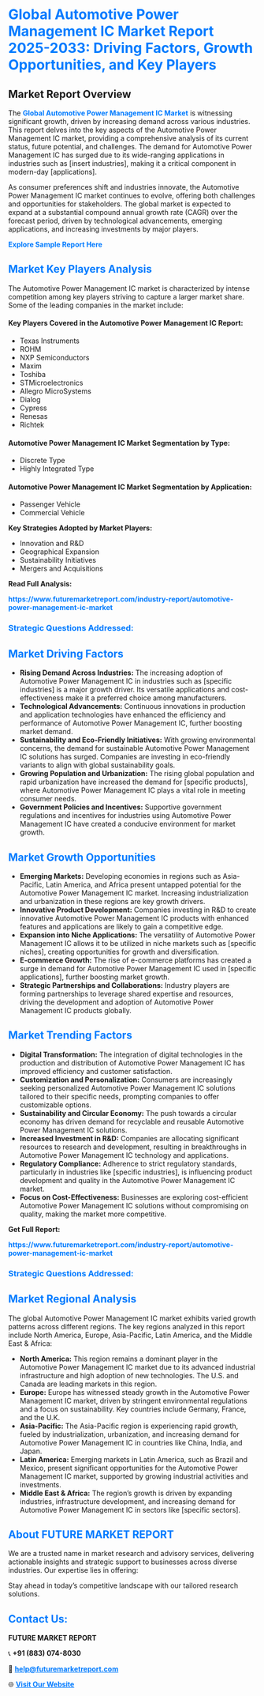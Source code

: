 <h1 style="color: #007BFF;">Global Automotive Power Management IC Market Report 2025-2033: Driving Factors, Growth Opportunities, and Key Players</h1>

<section id="overview">
<h2>Market Report Overview</h2>
<p>The <a href="https://www.futuremarketreport.com/industry-report/automotive-power-management-ic-market" style="color: #007BFF; text-decoration: none;"><strong>Global Automotive Power Management IC Market</strong></a> is witnessing significant growth, driven by increasing demand across various industries. This report delves into the key aspects of the Automotive Power Management IC market, providing a comprehensive analysis of its current status, future potential, and challenges. The demand for Automotive Power Management IC has surged due to its wide-ranging applications in industries such as [insert industries], making it a critical component in modern-day [applications].</p>
<p>As consumer preferences shift and industries innovate, the Automotive Power Management IC market continues to evolve, offering both challenges and opportunities for stakeholders. The global market is expected to expand at a substantial compound annual growth rate (CAGR) over the forecast period, driven by technological advancements, emerging applications, and increasing investments by major players.</p>
</section>

<section id="overview">
<p><a href="https://www.futuremarketreport.com/request-sample/reportId=81792" style="color: #007BFF; text-decoration: none;"><strong>Explore Sample Report Here</strong></a></p>
</section>

<section id="key-players">
<h2 style="color: #007BFF;">Market Key Players Analysis</h2>
<p>The Automotive Power Management IC market is characterized by intense competition among key players striving to capture a larger market share. Some of the leading companies in the market include:</p>
<h4>Key Players Covered in the Automotive Power Management IC Report:</h4>
<ul><li>Texas Instruments</li><li>ROHM</li><li>NXP Semiconductors</li><li>Maxim</li><li>Toshiba</li><li>STMicroelectronics</li><li>Allegro MicroSystems</li><li>Dialog</li><li>Cypress</li><li>Renesas</li><li>Richtek</li></ul>
<h4>Automotive Power Management IC Market Segmentation by Type:</h4>
<ul><li>Discrete Type</li><li>Highly Integrated Type</li></ul>

<h4>Automotive Power Management IC Market Segmentation by Application:</h4>
<ul><li>Passenger Vehicle</li><li>Commercial Vehicle</li></ul>
<p><strong>Key Strategies Adopted by Market Players:</strong></p>
<ul>
<li>Innovation and R&D</li>
<li>Geographical Expansion</li>
<li>Sustainability Initiatives</li>
<li>Mergers and Acquisitions</li>
</ul>
</section>

<section>
<p><strong>Read Full Analysis: </strong></p><a href="https://www.futuremarketreport.com/industry-report/automotive-power-management-ic-market" style="color: #007BFF; text-decoration: none;"><strong>https://www.futuremarketreport.com/industry-report/automotive-power-management-ic-market</strong></a>
<h3 style="color: #007BFF;">Strategic Questions Addressed:</h3>
</section>

<section id="driving-factors">
<h2 style="color: #007BFF;">Market Driving Factors</h2>
<ul>
<li><strong>Rising Demand Across Industries:</strong> The increasing adoption of Automotive Power Management IC in industries such as [specific industries] is a major growth driver. Its versatile applications and cost-effectiveness make it a preferred choice among manufacturers.</li>
<li><strong>Technological Advancements:</strong> Continuous innovations in production and application technologies have enhanced the efficiency and performance of Automotive Power Management IC, further boosting market demand.</li>
<li><strong>Sustainability and Eco-Friendly Initiatives:</strong> With growing environmental concerns, the demand for sustainable Automotive Power Management IC solutions has surged. Companies are investing in eco-friendly variants to align with global sustainability goals.</li>
<li><strong>Growing Population and Urbanization:</strong> The rising global population and rapid urbanization have increased the demand for [specific products], where Automotive Power Management IC plays a vital role in meeting consumer needs.</li>
<li><strong>Government Policies and Incentives:</strong> Supportive government regulations and incentives for industries using Automotive Power Management IC have created a conducive environment for market growth.</li>
</ul>
</section>

<section id="growth-opportunities">
<h2 style="color: #007BFF;">Market Growth Opportunities</h2>
<ul>
<li><strong>Emerging Markets:</strong> Developing economies in regions such as Asia-Pacific, Latin America, and Africa present untapped potential for the Automotive Power Management IC market. Increasing industrialization and urbanization in these regions are key growth drivers.</li>
<li><strong>Innovative Product Development:</strong> Companies investing in R&D to create innovative Automotive Power Management IC products with enhanced features and applications are likely to gain a competitive edge.</li>
<li><strong>Expansion into Niche Applications:</strong> The versatility of Automotive Power Management IC allows it to be utilized in niche markets such as [specific niches], creating opportunities for growth and diversification.</li>
<li><strong>E-commerce Growth:</strong> The rise of e-commerce platforms has created a surge in demand for Automotive Power Management IC used in [specific applications], further boosting market growth.</li>
<li><strong>Strategic Partnerships and Collaborations:</strong> Industry players are forming partnerships to leverage shared expertise and resources, driving the development and adoption of Automotive Power Management IC products globally.</li>
</ul>
</section>

<section id="trending-factors">
<h2 style="color: #007BFF;">Market Trending Factors</h2>
<ul>
<li><strong>Digital Transformation:</strong> The integration of digital technologies in the production and distribution of Automotive Power Management IC has improved efficiency and customer satisfaction.</li>
<li><strong>Customization and Personalization:</strong> Consumers are increasingly seeking personalized Automotive Power Management IC solutions tailored to their specific needs, prompting companies to offer customizable options.</li>
<li><strong>Sustainability and Circular Economy:</strong> The push towards a circular economy has driven demand for recyclable and reusable Automotive Power Management IC solutions.</li>
<li><strong>Increased Investment in R&D:</strong> Companies are allocating significant resources to research and development, resulting in breakthroughs in Automotive Power Management IC technology and applications.</li>
<li><strong>Regulatory Compliance:</strong> Adherence to strict regulatory standards, particularly in industries like [specific industries], is influencing product development and quality in the Automotive Power Management IC market.</li>
<li><strong>Focus on Cost-Effectiveness:</strong> Businesses are exploring cost-efficient Automotive Power Management IC solutions without compromising on quality, making the market more competitive.</li>
</ul>
</section>

<section>
<p><strong>Get Full Report: </strong></p><a href="https://www.futuremarketreport.com/industry-report/automotive-power-management-ic-market" style="color: #007BFF; text-decoration: none;"><strong>https://www.futuremarketreport.com/industry-report/automotive-power-management-ic-market</strong></a>
<h3 style="color: #007BFF;">Strategic Questions Addressed:</h3>
</section>


<section id="regional-analysis">
<h2 style="color: #007BFF;">Market Regional Analysis</h2>
<p>The global Automotive Power Management IC market exhibits varied growth patterns across different regions. The key regions analyzed in this report include North America, Europe, Asia-Pacific, Latin America, and the Middle East & Africa:</p>
<ul>
<li><strong>North America:</strong> This region remains a dominant player in the Automotive Power Management IC market due to its advanced industrial infrastructure and high adoption of new technologies. The U.S. and Canada are leading markets in this region.</li>
<li><strong>Europe:</strong> Europe has witnessed steady growth in the Automotive Power Management IC market, driven by stringent environmental regulations and a focus on sustainability. Key countries include Germany, France, and the U.K.</li>
<li><strong>Asia-Pacific:</strong> The Asia-Pacific region is experiencing rapid growth, fueled by industrialization, urbanization, and increasing demand for Automotive Power Management IC in countries like China, India, and Japan.</li>
<li><strong>Latin America:</strong> Emerging markets in Latin America, such as Brazil and Mexico, present significant opportunities for the Automotive Power Management IC market, supported by growing industrial activities and investments.</li>
<li><strong>Middle East & Africa:</strong> The region’s growth is driven by expanding industries, infrastructure development, and increasing demand for Automotive Power Management IC in sectors like [specific sectors].</li>
</ul>
</section>

<footer>
<h2 style="color: #007BFF;">About FUTURE MARKET REPORT</h2>
<p>We are a trusted name in market research and advisory services, delivering actionable insights and strategic support to businesses across diverse industries. Our expertise lies in offering:</p>

<p>Stay ahead in today’s competitive landscape with our tailored research solutions.</p>

<h2 style="color: #007BFF;">Contact Us:</h2>
<p><strong>FUTURE MARKET REPORT</strong></p>
<p>📞 <strong>+91 (883) 074-8030</strong></p>
<p>📧 <strong><a href="mailto:help@futuremarketreport.com" style="color: #007BFF;">help@futuremarketreport.com</a></strong></p>
<p>🌐 <strong><a href="https://www.futuremarketreport.com/" style="color: #007BFF;">Visit Our Website</a></strong></p>
</footer>